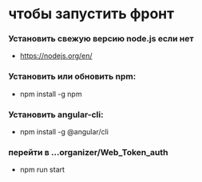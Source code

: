 # чтобы запустить фронт

### Установить свежую версию node.js если нет
- https://nodejs.org/en/

### Установить или обновить npm:
- npm install -g npm

### Установить angular-cli:
- npm install -g @angular/cli

### перейти в ...organizer/Web_Token_auth 
- npm run start
